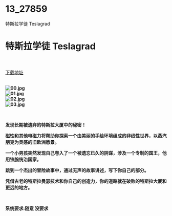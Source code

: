 # 13_27859
特斯拉学徒 Teslagrad
# 特斯拉学徒 Teslagrad
 <br/></br>
[下载地址](https://www.switch520.cc/article/27859 "下载地址")
<br/></br>

<p><strong><img title="00.jpg" src="https://www.switch520.cc/muke_img/2022_03_06_e075b388909be.jpg" alt="00.jpg"></strong><br>
<strong><img title="01.jpg" src="https://www.switch520.cc/muke_img/2022_03_06_5ebd87a6e1312.jpg" alt="01.jpg"></strong><br>
<strong><img title="02.jpg" src="https://www.switch520.cc/muke_img/2022_03_06_6eb4b30e15019.jpg" alt="02.jpg"></strong><br>
<strong><img title="03.jpg" src="https://www.switch520.cc/muke_img/2022_03_06_70ba603e15a6f.jpg" alt="03.jpg">&nbsp;</strong></p>
<p>&nbsp;</p>
<p><strong>发现长期被遗弃的特斯拉大厦中的秘密！</strong></p>
<p><strong>磁性和其他电磁力将帮助你探索一个由美丽的手绘环境组成的非线性世界，以蒸汽朋克为灵感的旧欧洲愿景。</strong></p>
<p><strong>一个小男孩突然发现自己卷入了一个被遗忘已久的阴谋，涉及一个专制的国王，他用铁腕统治国家。</strong></p>
<p><strong>跳到一个杰出的冒险故事中，通过无声的故事讲述，写下你自己的部分。</strong></p>
<p><strong>凭借古老的特斯拉曼瑟技术和你自己的创造力，你的道路就在破败的特斯拉大厦和更远的地方。</strong></p>
<p>&nbsp;</p>
<p><strong>系统要求:随意 没要求</strong></p>



